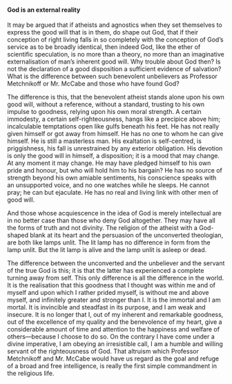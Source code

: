 #### God is an external reality

It may be argued that if atheists and agnostics when they set themselves
to express the good will that is in them, do shape out God, that if
their conception of right living falls in so completely with the
conception of God’s service as to be broadly identical, then indeed God,
like the ether of scientific speculation, is no more than a theory, no
more than an imaginative externalisation of man’s inherent good will.
Why trouble about God then? Is not the declaration of a good disposition
a sufficient evidence of salvation? What is the difference between such
benevolent unbelievers as Professor Metchnikoff or Mr. McCabe and those
who have found God?

The difference is this, that the benevolent atheist stands alone upon
his own good will, without a reference, without a standard, trusting to
his own impulse to goodness, relying upon his own moral strength. A
certain immodesty, a certain self-righteousness, hangs like a precipice
above him; incalculable temptations open like gulfs beneath his feet. He
has not really given himself or got away from himself. He has no one to
whom he can give himself. He is still a masterless man. His exaltation
is self-centred, is priggishness, his fall is unrestrained by any
exterior obligation. His devotion is only the good will in himself, a
disposition; it is a mood that may change. At any moment it may change.
He may have pledged himself to his own pride and honour, but who will
hold him to his bargain? He has no source of strength beyond his own
amiable sentiments, his conscience speaks with an unsupported voice, and
no one watches while he sleeps. He cannot pray; he can but ejaculate. He
has no real and living link with other men of good will.

And those whose acquiescence in the idea of God is merely intellectual
are in no better case than those who deny God altogether. They may have
all the forms of truth and not divinity. The religion of the atheist
with a God-shaped blank at its heart and the persuasion of the
unconverted theologian, are both like lamps unlit. The lit lamp has no
difference in form from the lamp unlit. But the lit lamp is alive and
the lamp unlit is asleep or dead.

The difference between the unconverted and the unbeliever and the
servant of the true God is this; it is that the latter has experienced a
complete turning away from self. This only difference is all the
difference in the world. It is the realisation that this goodness that I
thought was within me and of myself and upon which I rather prided
myself, is without me and above myself, and infinitely greater and
stronger than I. It is the immortal and I am mortal. It is invincible
and steadfast in its purpose, and I am weak and insecure. It is no
longer that I, out of my inherent and remarkable goodness, out of the
excellence of my quality and the benevolence of my heart, give a
considerable amount of time and attention to the happiness and welfare
of others—because I choose to do so. On the contrary I have come under a
divine imperative, I am obeying an irresistible call, I am a humble and
willing servant of the righteousness of God. That altruism which
Professor Metchnikoff and Mr. McCabe would have us regard as the goal
and refuge of a broad and free intelligence, is really the first simple
commandment in the religious life.

